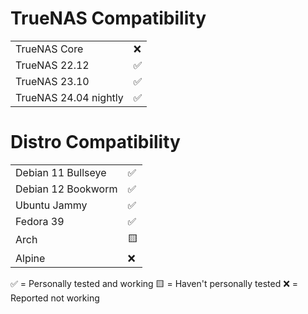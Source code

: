 # TrueNAS Compatibility
|   |   |
|---|---|
|TrueNAS Core|❌|
|TrueNAS 22.12|✅|
|TrueNAS 23.10|✅|
|TrueNAS 24.04 nightly|✅|

# Distro Compatibility
|   |   |
|---|---|
|Debian 11 Bullseye|✅|
|Debian 12 Bookworm|✅|
|Ubuntu Jammy|✅|
|Fedora 39|✅|
|Arch|🟨|
|Alpine|❌|      

✅ = Personally tested and working
🟨 = Haven't personally tested
❌ = Reported not working
